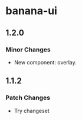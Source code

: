 # banana-ui

## 1.2.0

### Minor Changes

- New component: overlay.

## 1.1.2

### Patch Changes

- Try changeset
